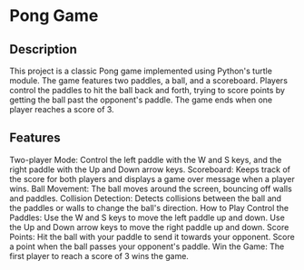 # Pong Game

## Description
This project is a classic Pong game implemented using Python's turtle module. The game features two paddles, a ball, and a scoreboard. Players control the paddles to hit the ball back and forth, trying to score points by getting the ball past the opponent's paddle. The game ends when one player reaches a score of 3.

## Features
Two-player Mode: Control the left paddle with the W and S keys, and the right paddle with the Up and Down arrow keys.
Scoreboard: Keeps track of the score for both players and displays a game over message when a player wins.
Ball Movement: The ball moves around the screen, bouncing off walls and paddles.
Collision Detection: Detects collisions between the ball and the paddles or walls to change the ball's direction.
How to Play
Control the Paddles: Use the W and S keys to move the left paddle up and down. Use the Up and Down arrow keys to move the right paddle up and down.
Score Points: Hit the ball with your paddle to send it towards your opponent. Score a point when the ball passes your opponent's paddle.
Win the Game: The first player to reach a score of 3 wins the game.
